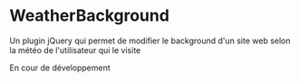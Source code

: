 # WeatherBackground

Un plugin jQuery qui permet de modifier le background d'un site web selon la météo de l'utilisateur qui le visite

En cour de développement
